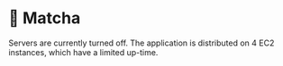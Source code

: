 # 🍵 Matcha

Servers are currently turned off. The application is distributed on 4 EC2 instances, which have a limited up-time. 
